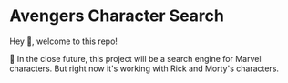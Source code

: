 # Avengers Character Search

Hey 👋, welcome to this repo!

🚩 In the close future, this project will be a search engine for Marvel characters. But right now it's working with Rick and Morty's characters.
